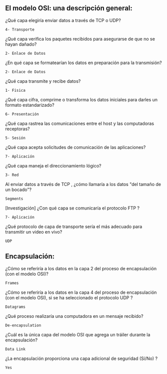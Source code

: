 ## El modelo OSI: una descripción general:

¿Qué capa elegiría enviar datos a través de TCP o UDP?

    4- Transporte

¿Qué capa verifica los paquetes recibidos para asegurarse de que no se hayan dañado?

    2- Enlace de Datos

¿En qué capa se formatearían los datos en preparación para la transmisión?

    2- Enlace de Datos

¿Qué capa transmite y recibe datos?

    1- Fisica

¿Qué capa cifra, comprime o transforma los datos iniciales para darles un formato estandarizado?

    6- Presentación

¿Qué capa rastrea las comunicaciones entre el host y las computadoras receptoras?

    5- Sesión

¿Qué capa acepta solicitudes de comunicación de las aplicaciones?

    7- Aplicación

¿Qué capa maneja el direccionamiento lógico?

    3- Red

Al enviar datos a través de TCP , ¿cómo llamaría a los datos "del tamaño de un bocado"?

    Segments

[Investigación] ¿Con qué capa se comunicaría el protocolo FTP ?

    7- Aplicación

¿Qué protocolo de capa de transporte sería el más adecuado para transmitir un video en vivo?

    UDP

## Encapsulación:

¿Cómo se referiría a los datos en la capa 2 del proceso de encapsulación (con el modelo OSI)?

    Frames

¿Cómo se referiría a los datos en la capa 4 del proceso de encapsulación (con el modelo OSI), si se ha seleccionado el protocolo UDP ?

    Datagrams

¿Qué proceso realizaría una computadora en un mensaje recibido?

    De-encapsulation

¿Cuál es la única capa del modelo OSI que agrega un tráiler  durante la encapsulación?

    Data Link

¿La encapsulación proporciona una capa adicional de seguridad (Sí/No) ?

    Yes



